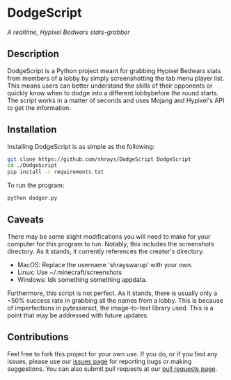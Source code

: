 # DodgeScript

_A realtime, Hypixel Bedwars stats-grabber_

## Description
DodgeScript is a Python project meant for grabbing Hypixel Bedwars stats from members of a lobby by simply screenshotting the tab menu player list. This means users can better understand the skills of their opponents or quickly know when to dodge into a different lobbybefore the round starts. The script works in a matter of seconds and uses Mojang and Hypixel's API to get the information.
## Installation
Installing DodgeScript is as simple as the following:
```sh
git clone https://github.com/shrays/DodgeScript DodgeScript
cd ./DodgeScript
pip install -r requirements.txt
```
To run the program:
```sh
python dodger.py
```
## Caveats
There may be some slight modifications you will need to make for your computer for this program to run. Notably, this includes the screenshots directory. As it stands, it currently references the creator's directory.
- MacOS: Replace the username 'shrayswarup' with your own.
- Linux: Use ~/.minecraft/screenshots
- Windows: Idk something something appdata.

Furthermore, this script is not perfect. As it stands, there is usually only a ~50% success rate in grabbing all the names from a lobby. This is because of imperfections in pytesseract, the image-to-text library used. This is a point that may be addressed with future updates.
## Contributions
Feel free to fork this project for your own use. If you do, or if you find any issues, please use our [issues page](https://github.com/shrays/DodgeScript/issues) for reporting bugs or making suggestions. You can also submit pull requests at our [pull requests page](https://github.com/shrays/DodgeScript/pulls).
